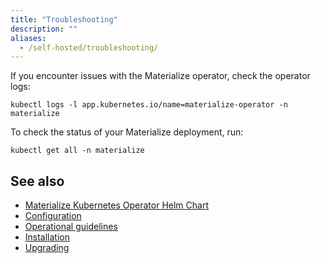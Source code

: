 ```yaml
---
title: "Troubleshooting"
description: ""
aliases:
  - /self-hosted/troubleshooting/
---
```


If you encounter issues with the Materialize operator, check the operator logs:

```shell
kubectl logs -l app.kubernetes.io/name=materialize-operator -n materialize
```

To check the status of your Materialize deployment, run:

```shell
kubectl get all -n materialize
```

## See also

- [Materialize Kubernetes Operator Helm Chart](/self-managed/)
- [Configuration](/self-managed/configuration/)
- [Operational guidelines](/self-managed/operational-guidelines/)
- [Installation](/self-managed/installation/)
- [Upgrading](/self-managed/upgrading/)
